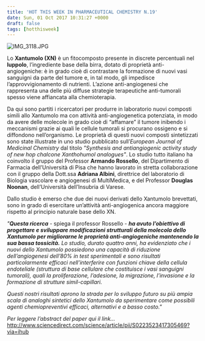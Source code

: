 ```yaml
---
title: 'HOT THIS WEEK IN PHARMACEUTICAL CHEMISTRY N.19'
date: Sun, 01 Oct 2017 10:31:27 +0000
draft: false
tags: [hotthisweek]
---
```


![IMG_3118.JPG](https://silviavernotico.files.wordpress.com/2017/10/img_3118.jpg)

Lo **Xantumolo (XN)** è un fitocomposto presente in discrete percentuali nel **luppolo**, l’ingrediente base della birra, dotato di proprietà anti-angiogeniche: è in grado cioè di contrastare la formazione di nuovi vasi sanguigni da parte del tumore e, in tal modo, gli impedisce l’approvvigionamento di nutrienti. L’azione anti-angiogenesi che rappresenta una delle più diffuse strategie terapeutiche anti-tumorali spesso viene affiancata alla chemioterapia.

Da qui sono partiti i ricercatori per produrre in laboratorio nuovi composti simili allo Xantumolo ma con attività anti-angiogenetica potenziata, in modo da avere delle molecole in grado cioè di “affamare” il tumore inibendo i meccanismi grazie ai quali le cellule tumorali si procurano ossigeno e si diffondono nell’organismo. Le proprietà di questi nuovi composti sintetizzati sono state illustrate in uno studio pubblicato sull’_European Journal of Medicinal Chemistry_ dal titolo _"Synthesis and antiangiogenic activity study of new hop chalcone Xanthohumol analogues"_. Lo studio tutto italiano ha coinvolto il gruppo del Professor **Armando Rossello**, del Dipartimento di Farmacia dell’Università di Pisa che hanno lavorato in stretta collaborazione con il gruppo della Dott.ssa **Adriana Albini**, direttrice del laboratorio di Biologia vascolare e angiogenesi di MultiMedica, e del Professor **Douglas Noonan**, dell’Università dell’Insubria di Varese.

Dallo studio è emerso che due dei nuovi derivati dello Xantumolo brevettati, sono in grado di esercitare un’attività anti-angiogenica ancora maggiore rispetto al principio naturale base dello XN.

_"**Questa ricerca**_ \- spiega il professor Rossello - _**ha avuto l’obiettivo di progettare e sviluppare modificazioni strutturali della molecola dello Xantumolo per migliorarne le proprietà anti-angiogeniche mantenendo la sua bassa tossicità.** Lo studio, durato quattro anni, ha evidenziato che i nuovi dello Xantumolo possiedono una capacità di riduzione dell’angiogenesi dell’80% in test sperimentali e sono risultati particolarmente efficaci nell’interferire con funzioni chiave della cellula endoteliale (struttura di base cellulare che costituisce i vasi sanguigni tumorali), quali la proliferazione, l’adesione, la migrazione, l’invasione e la formazione di strutture simil-capillari._

_Questi nostri risultati aprono la strada per lo sviluppo futuro su più ampia scala di analoghi sintetici dello Xantumolo da sperimentare come possibili agenti chemiopreventivi efficaci, alternativi e a basso costo."_

_Per leggere l’abstract del paper qui il link…_ http://www.sciencedirect.com/science/article/pii/S0223523417305469?via=ihub